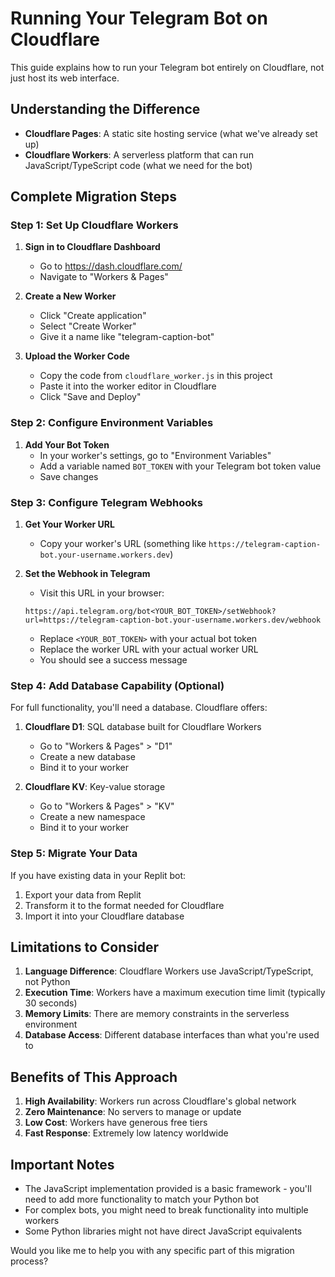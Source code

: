 # Running Your Telegram Bot on Cloudflare

This guide explains how to run your Telegram bot entirely on Cloudflare, not just host its web interface.

## Understanding the Difference

- **Cloudflare Pages**: A static site hosting service (what we've already set up)
- **Cloudflare Workers**: A serverless platform that can run JavaScript/TypeScript code (what we need for the bot)

## Complete Migration Steps

### Step 1: Set Up Cloudflare Workers

1. **Sign in to Cloudflare Dashboard**
   - Go to https://dash.cloudflare.com/
   - Navigate to "Workers & Pages"

2. **Create a New Worker**
   - Click "Create application"
   - Select "Create Worker"
   - Give it a name like "telegram-caption-bot"

3. **Upload the Worker Code**
   - Copy the code from `cloudflare_worker.js` in this project
   - Paste it into the worker editor in Cloudflare
   - Click "Save and Deploy"

### Step 2: Configure Environment Variables

1. **Add Your Bot Token**
   - In your worker's settings, go to "Environment Variables"
   - Add a variable named `BOT_TOKEN` with your Telegram bot token value
   - Save changes

### Step 3: Configure Telegram Webhooks

1. **Get Your Worker URL**
   - Copy your worker's URL (something like `https://telegram-caption-bot.your-username.workers.dev`)

2. **Set the Webhook in Telegram**
   - Visit this URL in your browser:
   ```
   https://api.telegram.org/bot<YOUR_BOT_TOKEN>/setWebhook?url=https://telegram-caption-bot.your-username.workers.dev/webhook
   ```
   - Replace `<YOUR_BOT_TOKEN>` with your actual bot token
   - Replace the worker URL with your actual worker URL
   - You should see a success message

### Step 4: Add Database Capability (Optional)

For full functionality, you'll need a database. Cloudflare offers:

1. **Cloudflare D1**: SQL database built for Cloudflare Workers
   - Go to "Workers & Pages" > "D1"
   - Create a new database
   - Bind it to your worker

2. **Cloudflare KV**: Key-value storage
   - Go to "Workers & Pages" > "KV"
   - Create a new namespace
   - Bind it to your worker

### Step 5: Migrate Your Data

If you have existing data in your Replit bot:

1. Export your data from Replit
2. Transform it to the format needed for Cloudflare
3. Import it into your Cloudflare database

## Limitations to Consider

1. **Language Difference**: Cloudflare Workers use JavaScript/TypeScript, not Python
2. **Execution Time**: Workers have a maximum execution time limit (typically 30 seconds)
3. **Memory Limits**: There are memory constraints in the serverless environment
4. **Database Access**: Different database interfaces than what you're used to

## Benefits of This Approach

1. **High Availability**: Workers run across Cloudflare's global network
2. **Zero Maintenance**: No servers to manage or update
3. **Low Cost**: Workers have generous free tiers
4. **Fast Response**: Extremely low latency worldwide

## Important Notes

- The JavaScript implementation provided is a basic framework - you'll need to add more functionality to match your Python bot
- For complex bots, you might need to break functionality into multiple workers
- Some Python libraries might not have direct JavaScript equivalents

Would you like me to help you with any specific part of this migration process?